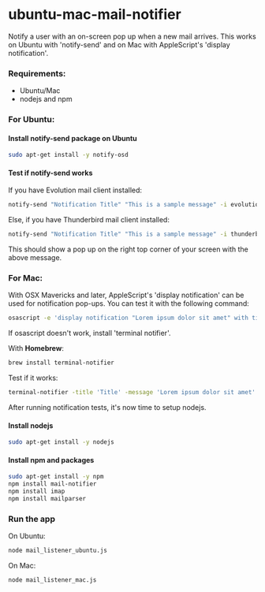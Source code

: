 # ubuntu-mac-mail-notifier
Notify a user with an on-screen pop up when a new mail arrives. 
This works on Ubuntu with 'notify-send' and on Mac with AppleScript's 'display notification'.

### Requirements:
 - Ubuntu/Mac
 - nodejs and npm

### For Ubuntu:
#### Install notify-send package on Ubuntu
```sh
sudo apt-get install -y notify-osd
```

#### Test if notify-send works

If you have Evolution mail client installed:

```sh
notify-send "Notification Title" "This is a sample message" -i evolution -t 3000
```
Else, if you have Thunderbird mail client installed:
```sh
notify-send "Notification Title" "This is a sample message" -i thunderbird -t 3000
```

This should show a pop up on the right top corner of your screen with the above message.

### For Mac:

With OSX Mavericks and later, AppleScript's 'display notification' can be used for notification pop-ups. You can test it with the following command:

```sh
osascript -e 'display notification "Lorem ipsum dolor sit amet" with title "Title"'
```

If osascript doesn't work, install 'terminal notifier'.

With **Homebrew**:

```sh
brew install terminal-notifier
```

Test if it works:

```sh
terminal-notifier -title 'Title' -message 'Lorem ipsum dolor sit amet' -open 'https://github.com/koujalgi-amith/ubuntu-mail-notifier'
```

After running notification tests, it's now time to setup nodejs.

#### Install nodejs
```sh
sudo apt-get install -y nodejs
```

#### Install npm and packages
```sh
sudo apt-get install -y npm
npm install mail-notifier
npm install imap
npm install mailparser
```

### Run the app

On Ubuntu:

```sh
node mail_listener_ubuntu.js
```

On Mac:

```sh
node mail_listener_mac.js
```

